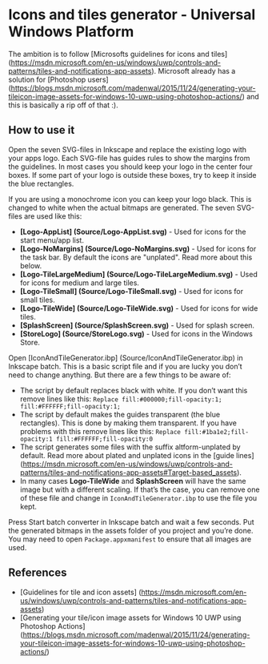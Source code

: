 # Icons and tiles generator - Universal Windows Platform
The ambition is to follow [Microsofts guidelines for icons and tiles] (https://msdn.microsoft.com/en-us/windows/uwp/controls-and-patterns/tiles-and-notifications-app-assets). Microsoft already has a solution for [Photoshop users] (https://blogs.msdn.microsoft.com/madenwal/2015/11/24/generating-your-tileicon-image-assets-for-windows-10-uwp-using-photoshop-actions/) and this is basically a rip off of that :). 


## How to use it

Open the seven SVG-files in Inkscape and replace the existing logo with your apps logo. Each SVG-file has guides rules to show the margins from the guidelines. In most cases you should keep your logo in the center four boxes. If some part of your logo is outside these boxes, try to keep it inside the blue rectangles. 

If you are using a monochrome icon you can keep your logo black. This is changed to white when the actual bitmaps are generated.
The seven SVG-files are used like this:

*	**[Logo-AppList] (Source/Logo-AppList.svg)** - Used for icons for the start menu/app list.
*	**[Logo-NoMargins] (Source/Logo-NoMargins.svg)** - Used for icons for the task bar. By default the icons are "unplated". Read more about this below.
*	**[Logo-TileLargeMedium] (Source/Logo-TileLargeMedium.svg)** - Used for icons for medium and large tiles.
*	**[Logo-TileSmall] (Source/Logo-TileSmall.svg)** - Used for icons for small tiles.
*	**[Logo-TileWide] (Source/Logo-TileWide.svg)** - Used for icons for wide tiles.
*	**[SplashScreen] (Source/SplashScreen.svg)** - Used for splash screen.
*	**[StoreLogo] (Source/StoreLogo.svg)** - Used for icons in the Windows Store.


Open [IconAndTileGenerator.ibp] (Source/IconAndTileGenerator.ibp) in Inkscape batch. This is a basic script file and if you are lucky you don’t need to change anything. But there are a few things to be aware of:

* The script by default replaces black with white. If you don’t want this remove lines like this: `Replace fill:#000000;fill-opacity:1; fill:#FFFFFF;fill-opacity:1;`
* The script by default makes the guides transparent (the blue rectangles). This is done by making them transparent. If you have problems with this remove lines like this: `Replace fill:#1ba1e2;fill-opacity:1 fill:#FFFFFF;fill-opacity:0`
* The script generates some files with the suffix altform-unplated by default. Read more about plated and unplated icons in the [guide lines] (https://msdn.microsoft.com/en-us/windows/uwp/controls-and-patterns/tiles-and-notifications-app-assets#Target-based_assets).
* In many cases **Logo-TileWide** and **SplashScreen** will have the same image but with a different scaling. If that’s the case, you can remove one of these file and change in `IconAndTileGenerator.ibp` to use the file you kept. 

Press Start batch converter in Inkscape batch and wait a few seconds. Put the generated bitmaps in the assets folder of you project and you’re done. You may need to open `Package.appxmanifest` to ensure that all images are used.


## References
* [Guidelines for tile and icon assets] (https://msdn.microsoft.com/en-us/windows/uwp/controls-and-patterns/tiles-and-notifications-app-assets)
* [Generating your tile/icon image assets for Windows 10 UWP using Photoshop Actions] (https://blogs.msdn.microsoft.com/madenwal/2015/11/24/generating-your-tileicon-image-assets-for-windows-10-uwp-using-photoshop-actions/)

